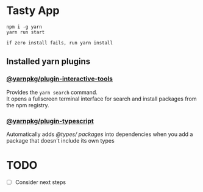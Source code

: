 # Tasty App
```text
npm i -g yarn
yarn run start

if zero install fails, run yarn install
```

## Installed yarn plugins

### [@yarnpkg/plugin-interactive-tools](https://github.com/yarnpkg/berry/tree/master/packages/plugin-interactive-tools)
Provides the `yarn search` command.  
It opens a fullscreen terminal interface for search and install packages from the npm registry.

### [@yarnpkg/plugin-typescript](https://github.com/yarnpkg/berry/tree/master/packages/plugin-typescript)
Automatically adds _@types/ packages_ into dependencies when you add a package that doesn't include its own types

# TODO

- [ ] Consider next steps
